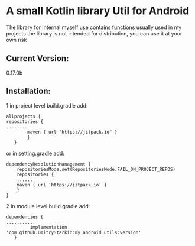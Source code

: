 # A small Kotlin library Util for Android

The library for internal myself use
contains functions usually used in my projects
the library is not intended for distribution, you can use it at your own risk


## Current Version:

0.17.0b

## Installation:

1 in project level build.gradle add:
```
allprojects {
repositories {
........
        maven { url "https://jitpack.io" }
        }
   }
```

or in setting.gradle add:

```
dependencyResolutionManagement {
    repositoriesMode.set(RepositoriesMode.FAIL_ON_PROJECT_REPOS)
    repositories {
    ......
    maven { url 'https://jitpack.io' }
    }
}
```

2 in module level build.gradle add:
```
dependencies {
...........
         implementation 'com.github.DmitryStarkin:my_android_utils:version'
   }
```

